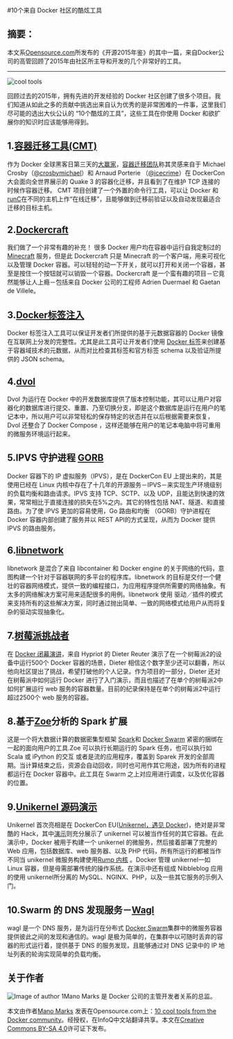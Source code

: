 #10个来自 Docker 社区的酷炫工具 

## 摘要：
本文系[Opensource.com](https://opensource.com/)所发布的《开源2015年鉴》的其中一篇，来自Docker公司的高管回顾了2015年由社区所主导和开发的几个非常好的工具。

--------------------------------------------------

![cool tools](https://opensource.com/sites/default/files/styles/image-full-size/public/images/life/osdc-open-source-yearbook-lead7.png?itok=33kcxpmm)

回顾过去的2015年，拥有先进的开发经验的 Docker 社区创建了很多个项目。我们知道从如此之多的贡献中挑选出来自认为优秀的是非常困难的一件事，这里我们尽可能的选出大伙公认的 “10个酷炫的工具”，这些工具在你使用 Docker 和欲扩展你的知识时应该能够用得到。

## 1.[容器迁移工具(CMT)](https://github.com/marcosnils/cmt)

作为 Docker 全球黑客日第三天的[大赢家](https://www.youtube.com/watch?v=pwf0-_cs6U4)，[容器迁移团队](http://blog.mantika.io/GHD/)称其灵感来自于 Michael Crosby（[@crosbymichael](https://twitter.com/crosbymichael)）和 Arnaud Porterie （[@icecrime](https://twitter.com/icecrime)）在 DockerCon 大会面向全世界展示的 Quake 3 的容器化迁移，并且看到了在维护 TCP 连接的时候作容器迁移。 CMT 项目创建了一个外置的命令行工具，可以让 Docker 和 [runC](https://runc.io/)在不同的主机上作“在线迁移”，且能够做到迁移前验证以及自动发现最适合迁移的目标主机。

## 2.[Dockercraft](https://github.com/docker/dockercraft)

我们做了一个非常有趣的补充！ 很多 Docker 用户均在容器中运行自我定制过的 [Minecraft](https://minecraft.net/) 服务，但是此 Dockercraft 只是 Minecraft 的一个客户端，用来可视化以及管理 Docker 容器。可以轻轻的动一下开关，就可以打开和关闭一个容器，甚至是按住一个按钮就可以销毁一个容器。Dockercraft 是一个蛮有趣的项目－它竟然能够让人上瘾－包括来自 Docker 公司的工程师 Adrien Duermael 和 Gaetan de Villele。

## 3.[Docker标签注入](https://github.com/garethr/docker-label-inspector)

Docker 标签注入工具可以保证开发者们所提供的基于元数据容器的 Docker 镜像在互联网上分发的完整性。尤其是此工具可让开发者们使用 [Docker 标签](https://docs.docker.com/engine/userguide/labels-custom-metadata/)来创建基于容器域技术的元数据，从而对比检查其标签和官方标签 schema 以及验证所提供的 JSON schema。

## 4.[dvol](https://github.com/ClusterHQ/dvol)

Dvol 为运行在 Docker 中的开发数据库提供了版本控制功能，其可以让用户对容器化的数据库进行提交、重置、乃至切换分支，即是这个数据库是运行在用户的笔记本中，所以用户可以非常轻松的保存特定的状态并在以后根据需要来恢复，Dvol 还整合了 Docker Compose ，这样还能够在用户的笔记本电脑中将可重用的微服务环境运行起来。

## 5.IPVS 守护进程 [GORB](https://github.com/kobolog/gorb)

Docker 容器下的 IP 虚拟服务（IPVS），是在 DockerCon EU 上提出来的，其是使用已经在 Linux 内核中存在了十几年的开源服务－IPVS－来实现生产环境级别的负载均衡和路由请求。IPVS 支持 TCP、SCTP、以及 UDP，且能达到快速的效果，常常相比于直接连接的损失在5%之内。其它的特性包括 NAT、隧道、和直接路由。为了使 IPVS 更加的容易使用，Go 路由和均衡 （GORB）守护进程在 Docker 容器内部创建了服务并以 REST API的方式呈现，从而为 Docker 提供 IPVS 的路由服务。

## 6.[libnetwork](https://github.com/docker/libnetwork)

libnetwork 是混合了来自 libcontainer 和 Docker engine 的关于网络的代码，意图构建一个针对于容器联网的多平台的程序库。libnetwork 的目标是交付一个健壮的容器网络模式，提供一致的编程接口，为应用程序提供所需要的网络抽象。有太多的网络解决方案可用来适配很多的用例。libnetwork 使用 驱动／插件的模式来支持所有的这些解决方案，同时通过抛出简单、一致的网络模式给用户从而将复杂的驱动实现抽象化。

## 7.[树莓派挑战者](https://github.com/hypriot/rpi-kernel)

在 [Docker 闭幕演讲](http://blog.docker.com/2015/07/dockercon-2015-videos-day-2-closing-keynote/)，来自 Hypriot 的 Dieter Reuter 演示了在一个树莓派2的设备中运行500个 Docker 容器的场景，Dieter 相信这个数字至少还可以翻番，所以他向社区提出了挑战，希望打破他的个人记录。作为项目的一部分，Dieter 还对在树莓派中如何运行 Docker 进行了入门演示，而且也描述了在单个的树莓派2中如何扩展运行 web 服务的容器数量。目前的纪录保持是在单个的树莓派2中运行超过2500个 web 服务的容器。

## 8.基于[Zoe](https://github.com/DistributedSystemsGroup/zoe-docker-images)分析的 Spark 扩展

这是一个将大数据计算的数据密集型框架 [Spark](http://spark.apache.org/)和 [Docker Swarm](https://docs.docker.com/swarm/) 紧密的捆绑在一起的面向用户的工具.Zoe 可以执行长期运行的 Spark 任务，也可以执行如 Scala 或 iPython 的交互 或者是流的应用程序，覆盖到 Sparek 开发的全部周期。当计算结束之后，资源会自动回收，同时也可用作其它用途，因为所有的进程都运行在 Docker 容器中。此工具在 Swarm 之上对应用进行调度，以及优化容器的位置。

## 9.[Unikernel 源码演示](http://unikernel.org/blog/2015/contain-your-unikernels/)

Unikernel 首次亮相是在 DockerCon EU([Unikernel，遇见 Docker](http://unikernel.org/blog/2015/unikernels-meet-docker/))，绝对是非常酷的 Hack，其中[演示](http://unikernel.org/blog/2015/unikernels-meet-docker/)则充分展示了 unikernel 可以被当作任何的其它容器。在此演示中，Docker 被用于构建一个 unikernel 的微服务，然后接着部署了完整的 Web 应用，包括数据库、web 服务器、以及 PHP 代码，所有所运行的都被当作不同当 unikernel 微服务构建使用[Rump 内核](http://rumpkernel.org/) 。Docker 管理 unikernel一如 Linux 容器，但是毋需部署传统的操作系统。在演示中还有组成 Nibbleblog 应用的使用 unikernel所分离的 MySQL、NGINX、PHP，以及一些其它服务的示例入门。

## 10.Swarm 的 DNS 发现服务－[Wagl](https://github.com/ahmetalpbalkan/wagl)

wagl 是一个 DNS 服务，是为运行在分布式 [Docker Swarm](https://docs.docker.com/swarm/)集群中的微服务容器提供彼此之间的发现和通信的。wagl 是极为简单的，在集群中以可随时丢弃的容器的形式运行着，提供基于 DNS 的服务发现，且能够通过对 DNS 记录中的 IP 地址列表的轮询实现简单的负载均衡。

## 关于作者
![Image of author 1](https://opensource.com/sites/default/files/styles/profile_pictures/public/pictures/manomarks.jpg?itok=_eAqEjs_)Mano Marks 是 Docker 公司的主管开发者关系的总监。

本文由作者[Mano Marks](https://opensource.com/users/spanoplos) 发表在Opensource.com上：[10 cool tools from the Docker community](https://opensource.com/business/15/12/10-cool-tools-docker-community)。经授权，在InfoQ中文站翻译共享。本文在[Creative Commons BY-SA 4.0](http://creativecommons.org/licenses/by-sa/4.0/)许可证下发布。


